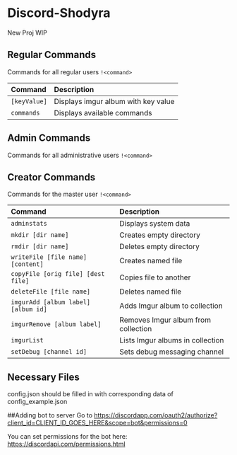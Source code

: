 # Discord-Shodyra
New Proj WIP


## Regular Commands
Commands for all regular users `!<command>`

| Command                    | Description                               |
|:---------------------------|:------------------------------------------|
| `[keyValue]`               |Displays imgur album with key value        |
| `commands`                 |Displays available commands                |


## Admin Commands
Commands for all administrative users `!<command>`


## Creator Commands
Commands for the master user `!<command>`

| Command                    | Description                               |
|:---------------------------|:------------------------------------------|
| `adminstats`               |Displays system data                       |
| `mkdir [dir name]`         |Creates empty directory                    |
| `rmdir [dir name]`         |Deletes empty directory                    |
| `writeFile [file name] [content]`|Creates named file                   |
| `copyFile [orig file] [dest file]`|Copies file to another              |
| `deleteFile [file name]`   |Deletes named file                         |
| `imgurAdd [album label] [album id]` |Adds Imgur album to collection    |
| `imgurRemove [album label]`|Removes Imgur album from collection        |
| `imgurList`                |Lists Imgur albums in collection           |
| `setDebug [channel id]`    |Sets debug messaging channel               |


## Necessary Files
config.json should be filled in with corresponding data of config_example.json


##Adding bot to server
Go to https://discordapp.com/oauth2/authorize?client_id=CLIENT_ID_GOES_HERE&scope=bot&permissions=0

You can set permissions for the bot here:
https://discordapi.com/permissions.html